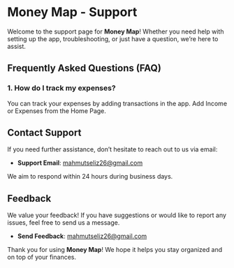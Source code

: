 # Money Map - Support

Welcome to the support page for **Money Map**! Whether you need help with setting up the app, troubleshooting, or just have a question, we’re here to assist.

## Frequently Asked Questions (FAQ)

### **1. How do I track my expenses?**
You can track your expenses by adding transactions in the app. Add Income or Expenses from the Home Page.

## Contact Support

If you need further assistance, don’t hesitate to reach out to us via email:

- **Support Email**: [mahmutseliz26@gmail.com](mailto:mahmutseliz26@gmail.com)

We aim to respond within 24 hours during business days.

## Feedback

We value your feedback! If you have suggestions or would like to report any issues, feel free to send us a message.

- **Send Feedback**: [mahmutseliz26@gmail.com](mailto:mahmutseliz26@gmail.com)




Thank you for using **Money Map**! We hope it helps you stay organized and on top of your finances.
